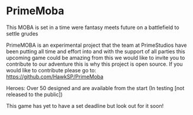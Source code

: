 # PrimeMoba

This MOBA is set in a time were fantasy meets future on a battlefield to settle grudes

PrimeMOBA is an experimental project that the team at PrimeStudios have been putting all time and effort into
and with the support of all parties this upcoming game could be amazing from this we would like to invite you to contribute
to our adventure this is why this project is open source. If you would like to contribute please go to: https://github.com/HawkSP/PrimeMoba

Heroes: Over 50 designed and are available from the start (In testing [not released to the public])

This game has yet to have a set deadline but look out for it soon!
